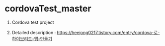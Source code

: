 # cordovaTest_master


1. Cordova test project 

2. Detailed description : https://heejong0217.tistory.com/entry/cordova-로-하이브리드-앱-만들기 
